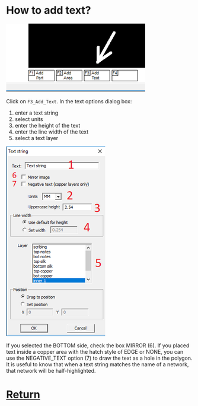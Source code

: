# How to add text?

![](pictures/add_text.png)

Click on `F3_Add_Text`.
In the text options dialog box:

1) enter a text string
2) select units
3) enter the height of the text
4) enter the line width of the text
5) select a text layer

![](pictures/add_text2.png)

If you selected the BOTTOM side, check the box MIRROR (6).
If you placed text inside a copper area with the hatch style of EDGE or NONE, you can use the NEGATIVE_TEXT option (7) to draw the text as a hole in the polygon.
It is useful to know that when a text string matches the name of a network, that network will be half-highlighted.

# [Return](How_to.md)
